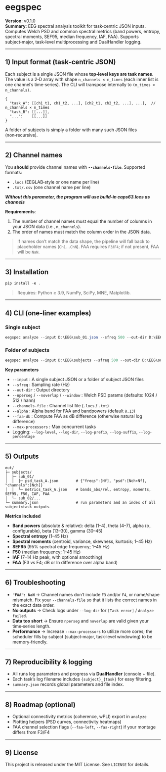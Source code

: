 # eegspec

**Version**: v0.1.0  
**Summary**: EEG spectral analysis toolkit for task‑centric JSON inputs. Computes Welch PSD and common spectral metrics (band powers, entropy, spectral moments, SEF95, median frequency, IAF, FAA). Supports subject‑major, task‑level multiprocessing and DualHandler logging.

---

## 1) Input format (task‑centric JSON)

Each subject is a single JSON file whose **top‑level keys are task names**. The value is a 2‑D array with shape `n_channels × n_times` (each inner list is one channel’s time‑series). The CLI will transpose internally to `(n_times × n_channels)`.

```jsonc
{
  "task_A": [[ch1_t1, ch1_t2, ...], [ch2_t1, ch2_t2, ...], ...],  // n_channels × n_times
  "task_B": [[...]],
  "...":    [[...]]
}
```

A folder of subjects is simply a folder with many such JSON files (non‑recursive).

---

## 2) Channel names

You **should** provide channel names with **`--channels-file`**. Supported formats:

- `.locs` (EEGLAB‑style or one name per line)  
- `.txt/.csv` (one channel name per line)

***Without this parameter, the program will use build-in caps63.locs as channels***

**Requirements**:
1. The number of channel names must equal the number of columns in your JSON data (i.e., `n_channels`).  
2. The order of names must match the column order in the JSON data.

> If names don’t match the data shape, the pipeline will fall back to placeholder names (`Ch1..ChN`). FAA requires `F3`/`F4`; if not present, FAA will be `NaN`.

---

## 3) Installation

```powershell
pip install -e .
```

> Requires: Python ≥ 3.9, NumPy, SciPy, MNE, Matplotlib.

---

## 4) CLI (one‑liner examples)

### Single subject
```powershell
eegspec analyze --input D:\EEG\sub_01.json --sfreq 500 --out-dir D:\EEG\out --nperseg 1024 --noverlap 512 --window hann --channels-file D:\EEG\caps63.locs --alpha 8,13 --faa-db --max-processors 8 --log-level DEBUG --log-dir D:\EEG\out\.logs --log-prefix run_ --log-suffix _alpha --log-percentage 0.8
```

### Folder of subjects
```powershell
eegspec analyze --input D:\EEG\subjects --sfreq 500 --out-dir D:\EEG\out --nperseg 1024 --noverlap 512 --window hann --channels-file D:\EEG\caps63.locs --alpha 8,13 --faa-db --max-processors 8 --log-level INFO --log-dir D:\EEG\out\.logs
```

**Key parameters**

- `--input` : A single subject JSON or a folder of subject JSON files  
- `--sfreq` : Sampling rate (Hz)  
- `--out-dir` : Output directory  
- `--nperseg` / `--noverlap` / `--window` : Welch PSD params (defaults: 1024 / 512 / hann)  
- `--channels-file` : Channel list file (`.locs` / `.txt`)  
- `--alpha` : Alpha band for FAA and bandpowers (default `8,13`)  
- `--faa-db` : Compute FAA as dB difference (otherwise natural log difference)  
- `--max-processors` : Max concurrent tasks  
- Logging: `--log-level`, `--log-dir`, `--log-prefix`, `--log-suffix`, `--log-percentage`

---

## 5) Outputs

```
out/
├─ subjects/
│  ├─ sub_01/
│  │  ├─ psd_task_A.json        # {"freqs":[Nf], "psd":[Nch×Nf], "channels":[Nch]}
│  │  └─ metrics_task_A.json    # bands_abs/rel, entropy, moments, SEF95, F50, IAF, FAA
│  └─ sub_02/...
└─ summary.json                 # run parameters and an index of all subject×task outputs
```

**Metrics included**

- **Band powers** (absolute & relative): delta (1–4), theta (4–7), alpha (α, configurable), beta (13–30), gamma (30–45)  
- **Spectral entropy** (1–45 Hz)  
- **Spectral moments** (centroid, variance, skewness, kurtosis; 1–45 Hz)  
- **SEF95** (95% spectral edge frequency; 1–45 Hz)  
- **F50** (median frequency; 1–45 Hz)  
- **IAF** (7–14 Hz peak, with optional smoothing)  
- **FAA** (F3 vs F4; dB or ln difference over alpha band)

---

## 6) Troubleshooting

- **`"FAA": NaN`** → Channel names don’t include `F3` and/or `F4`, or name/shape mismatch. Fix your `--channels-file` so that it lists the correct names in the exact data order.  
- **No outputs** → Check logs under `--log-dir` for `[Task error]` / `Analyze failed`.  
- **Data too short** → Ensure `nperseg` and `noverlap` are valid given your time‑series length.  
- **Performance** → Increase `--max-processors` to utilize more cores; the scheduler fills by subject (subject‑major, task‑level windowing) to be memory‑friendly.

---

## 7) Reproducibility & logging

- All runs log parameters and progress via **DualHandler** (console + file).  
- Each task’s log filename includes `{subject}_{task}` for easy filtering.  
- `summary.json` records global parameters and file index.

---

## 8) Roadmap (optional)

- Optional connectivity metrics (coherence, wPLI) export in `analyze`  
- Plotting helpers (PSD curves, connectivity heatmaps)  
- FAA channel selection flags (`--faa-left`, `--faa-right`) if your montage differs from F3/F4

---

## 9) License

This project is released under the MIT License. See `LICENSE` for details.
